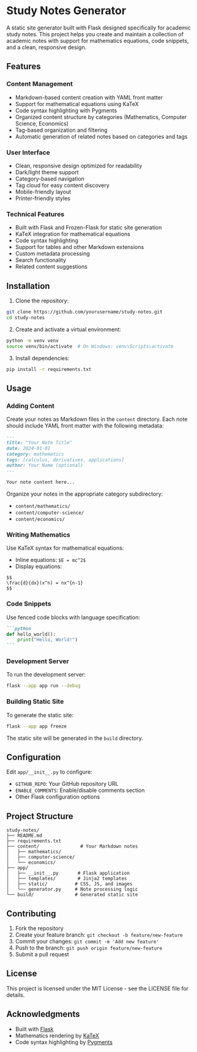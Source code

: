 # Study Notes Generator

A static site generator built with Flask designed specifically for academic study notes. This project helps you create and maintain a collection of academic notes with support for mathematics equations, code snippets, and a clean, responsive design.

## Features

### Content Management
- Markdown-based content creation with YAML front matter
- Support for mathematical equations using KaTeX
- Code syntax highlighting with Pygments
- Organized content structure by categories (Mathematics, Computer Science, Economics)
- Tag-based organization and filtering
- Automatic generation of related notes based on categories and tags

### User Interface
- Clean, responsive design optimized for readability
- Dark/light theme support
- Category-based navigation
- Tag cloud for easy content discovery
- Mobile-friendly layout
- Printer-friendly styles

### Technical Features
- Built with Flask and Frozen-Flask for static site generation
- KaTeX integration for mathematical equations
- Code syntax highlighting
- Support for tables and other Markdown extensions
- Custom metadata processing
- Search functionality
- Related content suggestions

## Installation

1. Clone the repository:
```bash
git clone https://github.com/yourusername/study-notes.git
cd study-notes
```

2. Create and activate a virtual environment:
```bash
python -m venv venv
source venv/bin/activate  # On Windows: venv\Scripts\activate
```

3. Install dependencies:
```bash
pip install -r requirements.txt
```

## Usage

### Adding Content

Create your notes as Markdown files in the `content` directory. Each note should include YAML front matter with the following metadata:

```markdown
---
title: "Your Note Title"
date: 2024-01-01
category: mathematics
tags: [calculus, derivatives, applications]
author: Your Name (optional)
---

Your note content here...
```

Organize your notes in the appropriate category subdirectory:
- `content/mathematics/`
- `content/computer-science/`
- `content/economics/`

### Writing Mathematics

Use KaTeX syntax for mathematical equations:

- Inline equations: `$E = mc^2$`
- Display equations: 
```
$$
\frac{d}{dx}(x^n) = nx^{n-1}
$$
```

### Code Snippets

Use fenced code blocks with language specification:

````markdown
```python
def hello_world():
    print("Hello, World!")
```
````

### Development Server

To run the development server:

```bash
flask --app app run --debug
```

### Building Static Site

To generate the static site:

```bash
flask --app app freeze
```

The static site will be generated in the `build` directory.

## Configuration

Edit `app/__init__.py` to configure:

- `GITHUB_REPO`: Your GitHub repository URL
- `ENABLE_COMMENTS`: Enable/disable comments section
- Other Flask configuration options

## Project Structure

```
study-notes/
├── README.md
├── requirements.txt
├── content/               # Your Markdown notes
│   ├── mathematics/
│   ├── computer-science/
│   └── economics/
├── app/
│   ├── __init__.py       # Flask application
│   ├── templates/        # Jinja2 templates
│   ├── static/          # CSS, JS, and images
│   └── generator.py     # Note processing logic
└── build/               # Generated static site
```

## Contributing

1. Fork the repository
2. Create your feature branch: `git checkout -b feature/new-feature`
3. Commit your changes: `git commit -m 'Add new feature'`
4. Push to the branch: `git push origin feature/new-feature`
5. Submit a pull request

## License

This project is licensed under the MIT License - see the LICENSE file for details.

## Acknowledgments

- Built with [Flask](https://flask.palletsprojects.com/)
- Mathematics rendering by [KaTeX](https://katex.org/)
- Code syntax highlighting by [Pygments](https://pygments.org/)